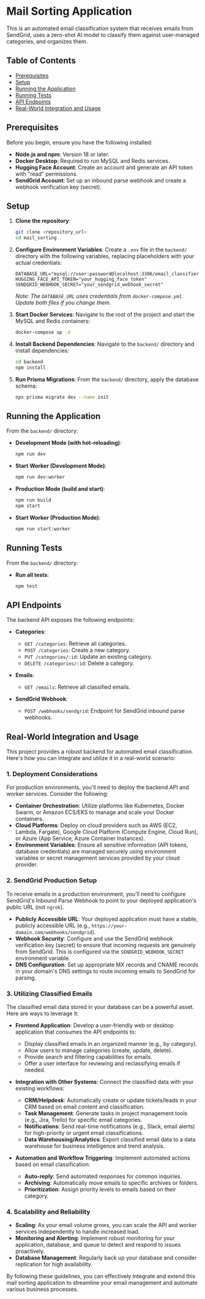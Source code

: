 # Mail Sorting Application

This is an automated email classification system that receives emails from SendGrid, uses a zero-shot AI model to classify them against user-managed categories, and organizes them.

## Table of Contents

- [Prerequisites](#prerequisites)
- [Setup](#setup)
- [Running the Application](#running-the-application)
- [Running Tests](#running-tests)
- [API Endpoints](#api-endpoints)
- [Real-World Integration and Usage](#real-world-integration-and-usage)

## Prerequisites

Before you begin, ensure you have the following installed:

-   **Node.js and npm**: Version 18 or later.
-   **Docker Desktop**: Required to run MySQL and Redis services.
-   **Hugging Face Account**: Create an account and generate an API token with "read" permissions.
-   **SendGrid Account**: Set up an inbound parse webhook and create a webhook verification key (secret).

## Setup

1.  **Clone the repository**:
    ```bash
    git clone <repository_url>
    cd mail_sorting
    ```

2.  **Configure Environment Variables**:
    Create a `.env` file in the `backend/` directory with the following variables, replacing placeholders with your actual credentials:

    ```
    DATABASE_URL="mysql://user:password@localhost:3306/email_classifier"
    HUGGING_FACE_API_TOKEN="your_hugging_face_token"
    SENDGRID_WEBHOOK_SECRET="your_sendgrid_webhook_secret"
    ```
    *Note: The `DATABASE_URL` uses credentials from `docker-compose.yml`. Update both files if you change them.*

3.  **Start Docker Services**:
    Navigate to the root of the project and start the MySQL and Redis containers:
    ```bash
    docker-compose up -d
    ```

4.  **Install Backend Dependencies**:
    Navigate to the `backend/` directory and install dependencies:
    ```bash
    cd backend
    npm install
    ```

5.  **Run Prisma Migrations**:
    From the `backend/` directory, apply the database schema:
    ```bash
    npx prisma migrate dev --name init
    ```

## Running the Application

From the `backend/` directory:

-   **Development Mode (with hot-reloading)**:
    ```bash
    npm run dev
    ```
-   **Start Worker (Development Mode)**:
    ```bash
    npm run dev:worker
    ```
-   **Production Mode (build and start)**:
    ```bash
    npm run build
    npm start
    ```
-   **Start Worker (Production Mode)**:
    ```bash
    npm run start:worker
    ```

## Running Tests

From the `backend/` directory:

-   **Run all tests**:
    ```bash
    npm test
    ```

## API Endpoints

The backend API exposes the following endpoints:

-   **Categories**:
    -   `GET /categories`: Retrieve all categories.
    -   `POST /categories`: Create a new category.
    -   `PUT /categories/:id`: Update an existing category.
    -   `DELETE /categories/:id`: Delete a category.

-   **Emails**:
    -   `GET /emails`: Retrieve all classified emails.

-   **SendGrid Webhook**:
    -   `POST /webhooks/sendgrid`: Endpoint for SendGrid inbound parse webhooks.

## Real-World Integration and Usage

This project provides a robust backend for automated email classification. Here's how you can integrate and utilize it in a real-world scenario:

### 1. Deployment Considerations

For production environments, you'll need to deploy the backend API and worker services. Consider the following:

-   **Container Orchestration**: Utilize platforms like Kubernetes, Docker Swarm, or Amazon ECS/EKS to manage and scale your Docker containers.
-   **Cloud Platforms**: Deploy on cloud providers such as AWS (EC2, Lambda, Fargate), Google Cloud Platform (Compute Engine, Cloud Run), or Azure (App Service, Azure Container Instances).
-   **Environment Variables**: Ensure all sensitive information (API tokens, database credentials) are managed securely using environment variables or secret management services provided by your cloud provider.

### 2. SendGrid Production Setup

To receive emails in a production environment, you'll need to configure SendGrid's Inbound Parse Webhook to point to your deployed application's public URL (not `ngrok`).

-   **Publicly Accessible URL**: Your deployed application must have a stable, publicly accessible URL (e.g., `https://your-domain.com/webhooks/sendgrid`).
-   **Webhook Security**: Configure and use the SendGrid webhook verification key (secret) to ensure that incoming requests are genuinely from SendGrid. This is configured via the `SENDGRID_WEBHOOK_SECRET` environment variable.
-   **DNS Configuration**: Set up appropriate MX records and CNAME records in your domain's DNS settings to route incoming emails to SendGrid for parsing.

### 3. Utilizing Classified Emails

The classified email data stored in your database can be a powerful asset. Here are ways to leverage it:

-   **Frontend Application**: Develop a user-friendly web or desktop application that consumes the API endpoints to:
    -   Display classified emails in an organized manner (e.g., by category).
    -   Allow users to manage categories (create, update, delete).
    -   Provide search and filtering capabilities for emails.
    -   Offer a user interface for reviewing and reclassifying emails if needed.

-   **Integration with Other Systems**: Connect the classified data with your existing workflows:
    -   **CRM/Helpdesk**: Automatically create or update tickets/leads in your CRM based on email content and classification.
    -   **Task Management**: Generate tasks in project management tools (e.g., Jira, Trello) for specific email categories.
    -   **Notifications**: Send real-time notifications (e.g., Slack, email alerts) for high-priority or urgent email classifications.
    -   **Data Warehousing/Analytics**: Export classified email data to a data warehouse for business intelligence and trend analysis.

-   **Automation and Workflow Triggering**: Implement automated actions based on email classification:
    -   **Auto-reply**: Send automated responses for common inquiries.
    -   **Archiving**: Automatically move emails to specific archives or folders.
    -   **Prioritization**: Assign priority levels to emails based on their category.

### 4. Scalability and Reliability

-   **Scaling**: As your email volume grows, you can scale the API and worker services independently to handle increased load.
-   **Monitoring and Alerting**: Implement robust monitoring for your application, database, and queue to detect and respond to issues proactively.
-   **Database Management**: Regularly back up your database and consider replication for high availability.

By following these guidelines, you can effectively integrate and extend this mail sorting application to streamline your email management and automate various business processes.
